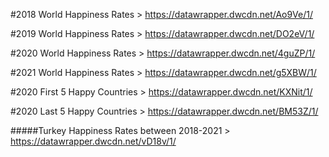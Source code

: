 #2018 World Happiness Rates  > 
https://datawrapper.dwcdn.net/Ao9Ve/1/

#2019 World Happiness Rates  >
https://datawrapper.dwcdn.net/DO2eV/1/

#2020 World Happiness Rates  >
https://datawrapper.dwcdn.net/4guZP/1/

#2021 World Happiness Rates  >
https://datawrapper.dwcdn.net/g5XBW/1/

#2020 First 5 Happy Countries  >
https://datawrapper.dwcdn.net/KXNit/1/

#2020 Last 5 Happy Countries  >
https://datawrapper.dwcdn.net/BM53Z/1/

#####Turkey Happiness Rates between 2018-2021  >
https://datawrapper.dwcdn.net/vD18v/1/


